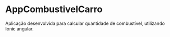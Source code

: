 # AppCombustivelCarro
Aplicação desenvolvida para calcular quantidade de combustível, utilizando Ionic angular.
